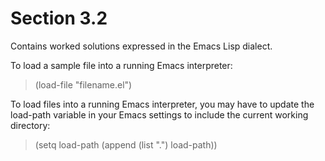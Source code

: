 Section 3.2
=========== 

Contains worked solutions expressed in the Emacs Lisp dialect.

To load a sample file into a running Emacs interpreter:

> (load-file "filename.el")

To load files into a running Emacs interpreter, you may have to update the load-path variable in your Emacs settings to include the current working directory:

> (setq load-path (append (list ".") load-path))